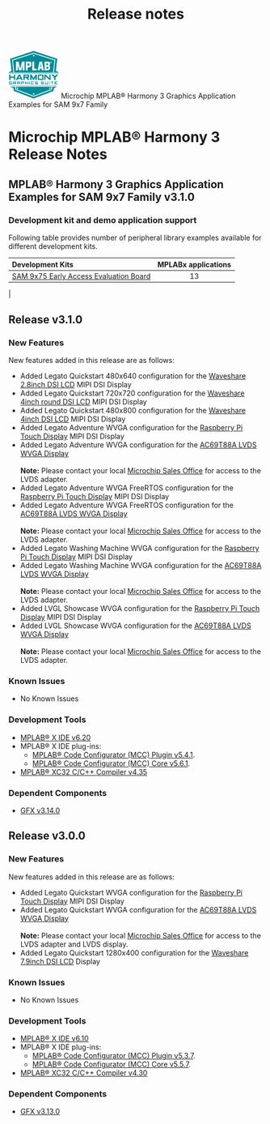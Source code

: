 ﻿---
title: Release notes
nav_order: 99
---

![MPLAB® Harmony Graphics Suite](./images/mhgs.png) Microchip MPLAB® Harmony 3 Graphics Application Examples for SAM 9x7 Family
# Microchip MPLAB® Harmony 3 Release Notes

## MPLAB® Harmony 3 Graphics Application Examples for SAM 9x7 Family v3.1.0

### Development kit and demo application support

Following table provides number of peripheral library examples available for different development kits.

| Development Kits  | MPLABx applications |
|:-----------------|:-------------------:|
| [SAM 9x75 Early Access Evaluation Board](https://www.microchip.com/en-us/development-tool/EA14J50A) | 13 |
|


## Release v3.1.0

### New Features

New features added in this release are as follows:

- Added Legato Quickstart 480x640 configuration for the [Waveshare 2.8inch DSI LCD](https://www.waveshare.com/2.8inch-dsi-lcd.htm) MIPI DSI Display
- Added Legato Quickstart 720x720 configuration for the [Waveshare 4inch round DSI LCD](https://www.waveshare.com/4inch-dsi-lcd-c.htm) MIPI DSI Display
- Added Legato Quickstart 480x800 configuration for the [Waveshare 4inch DSI LCD](https://www.waveshare.com/4inch-dsi-lcd.htm) MIPI DSI Display
- Added Legato Adventure WVGA configuration for the [Raspberry Pi Touch Display](https://www.raspberrypi.com/products/raspberry-pi-touch-display/) MIPI DSI Display
- Added Legato Adventure WVGA configuration for the [AC69T88A LVDS WVGA Display](https://www.microchipdirect.com/dev-tools/AC69T88A?allDevTools=true) <br/><br/>**Note:** Please contact your local [Microchip Sales Office](https://www.microchip.com/en-us/about/global-sales-and-distribution) for access to the LVDS adapter.
- Added Legato Adventure WVGA FreeRTOS configuration for the [Raspberry Pi Touch Display](https://www.raspberrypi.com/products/raspberry-pi-touch-display/) MIPI DSI Display
- Added Legato Adventure WVGA FreeRTOS configuration for the [AC69T88A LVDS WVGA Display](https://www.microchipdirect.com/dev-tools/AC69T88A?allDevTools=true) <br/><br/>**Note:** Please contact your local [Microchip Sales Office](https://www.microchip.com/en-us/about/global-sales-and-distribution) for access to the LVDS adapter.
- Added Legato Washing Machine WVGA configuration for the [Raspberry Pi Touch Display](https://www.raspberrypi.com/products/raspberry-pi-touch-display/) MIPI DSI Display
- Added Legato Washing Machine WVGA configuration for the [AC69T88A LVDS WVGA Display](https://www.microchipdirect.com/dev-tools/AC69T88A?allDevTools=true) <br/><br/>**Note:** Please contact your local [Microchip Sales Office](https://www.microchip.com/en-us/about/global-sales-and-distribution) for access to the LVDS adapter.
- Added LVGL Showcase WVGA configuration for the [Raspberry Pi Touch Display](https://www.raspberrypi.com/products/raspberry-pi-touch-display/) MIPI DSI Display
- Added LVGL Showcase WVGA configuration for the [AC69T88A LVDS WVGA Display](https://www.microchipdirect.com/dev-tools/AC69T88A?allDevTools=true) <br/><br/>**Note:** Please contact your local [Microchip Sales Office](https://www.microchip.com/en-us/about/global-sales-and-distribution) for access to the LVDS adapter.

### Known Issues

- No Known Issues

### Development Tools

- [MPLAB® X IDE v6.20](https://www.microchip.com/mplab/mplab-x-ide)
- MPLAB® X IDE plug-ins:
    - [MPLAB® Code Configurator (MCC) Plugin v5.4.1](https://github.com/Microchip-MPLAB-Harmony/mplabx-plugin).
    - [MPLAB® Code Configurator (MCC) Core v5.6.1](https://github.com/Microchip-MPLAB-Harmony/mplabx-plugin).
- [MPLAB® XC32 C/C++ Compiler v4.35](https://www.microchip.com/mplab/compilers)

### Dependent Components

* [GFX v3.14.0](https://github.com/Microchip-MPLAB-Harmony/gfx/releases/tag/v3.14.0)


## Release v3.0.0

### New Features

New features added in this release are as follows:

- Added Legato Quickstart WVGA configuration for the [Raspberry Pi Touch Display](https://www.raspberrypi.com/products/raspberry-pi-touch-display/) MIPI DSI Display
- Added Legato Quickstart WVGA configuration for the [AC69T88A LVDS WVGA Display](https://www.microchipdirect.com/dev-tools/AC69T88A?allDevTools=true) <br/><br/>**Note:** Please contact your local [Microchip Sales Office](https://www.microchip.com/en-us/about/global-sales-and-distribution) for access to the LVDS adapter and LVDS display.
- Added Legato Quickstart 1280x400 configuration for the [Waveshare 7.9inch DSI LCD](https://www.waveshare.com/7.9inch-dsi-lcd.htm) Display

### Known Issues

- No Known Issues

### Development Tools

- [MPLAB® X IDE v6.10](https://www.microchip.com/mplab/mplab-x-ide)
- MPLAB® X IDE plug-ins:
    - [MPLAB® Code Configurator (MCC) Plugin v5.3.7](https://github.com/Microchip-MPLAB-Harmony/mplabx-plugin).
    - [MPLAB® Code Configurator (MCC) Core v5.5.7](https://github.com/Microchip-MPLAB-Harmony/mplabx-plugin).
- [MPLAB® XC32 C/C++ Compiler v4.30](https://www.microchip.com/mplab/compilers)

### Dependent Components

* [GFX v3.13.0](https://github.com/Microchip-MPLAB-Harmony/gfx/releases/tag/v3.13.0)
